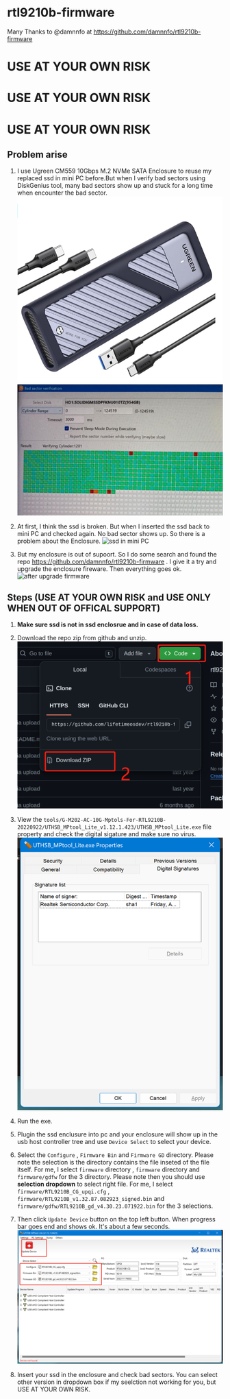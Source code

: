 # rtl9210b-firmware

Many Thanks to @damnnfo at https://github.com/damnnfo/rtl9210b-firmware

# USE AT YOUR OWN RISK
# USE AT YOUR OWN RISK
# USE AT YOUR OWN RISK

## Problem arise
1. I use Ugreen CM559 10Gbps M.2 NVMe SATA Enclosure to reuse my replaced ssd in mini PC before.But when I
verify bad sectors using DiskGenius tool, many bad sectors show up and stuck for a long time when encounter
the bad sector.
![CM559](imgs/cm559.png)
![before upgrade firmware](imgs/before.png)

2. At first, I think the ssd is broken. But when I inserted the ssd back to mini PC and checked again. No bad sector
shows up. So there is a problem about the Enclosure.
![ssd in mini PC](imgs/minipc.png)

3. But my enclosure is out of supoort. So I do some search and found the repo https://github.com/damnnfo/rtl9210b-firmware . I give it a try and upgrade
the enclosure fireware. Then everything goes ok.
![after upgrade firmware](imgs/after.png)

## Steps (USE AT YOUR OWN RISK and USE ONLY WHEN OUT OF OFFICAL SUPPORT)
1. **Make sure ssd is not in ssd enclosrue and in case of data loss.**

1. Download the repo zip from github and unzip.
![download](imgs/download.png)

1. View the `tools/G-M202-AC-10G-Mptols-For-RTL9210B-20220922/UTHSB_MPtool_Lite_v1.12.1.423/UTHSB_MPtool_Lite.exe` file property and check the digital sigature and make sure no virus.
![digital signature](imgs/digital-signature.png)

1. Run the exe.

1. Plugin the ssd enclusure into pc and your enclosure will show up in the usb host controller tree and use `Device Select` to select your device.

1. Select the `Configure` , `Firmware Bin` and `Firmware GD` directory. Please note the selection is the directory contains the file inseted of the file itself. For me, I select `firmware` directory , `firmware` directory and `firmware/gdfw` for the 3 directory.
Please note then you should use **selection dropdown** to select right file. For me, I select `firmware/RTL9210B_CG_upqi.cfg` , `firmware/RTL9210B_v1.32.87.082923_signed.bin` and `firmware/gdfw/RTL9210B_gd_v4.30.23.071922.bin` for the 3 selections.
1. Then click `Update Device` button on the top left button. When progress bar goes end and shows ok. It's about a few seconds.
![UI](imgs/ui.png)
1. Insert your ssd in the enclosure and check bad sectors. You can select other version in dropdown box if my seelction not working for you, but USE AT YOUR OWN RISK.
